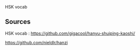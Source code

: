 HSK vocab

## Sources 
HSK vocab :
https://github.com/gigacool/hanyu-shuiping-kaoshi/



https://github.com/nieldlr/hanzi
